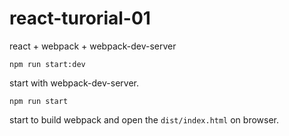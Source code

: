 # react-turorial-01

react + webpack + webpack-dev-server

`npm run start:dev` 

start with webpack-dev-server.

`npm run start`

start to build webpack and open the `dist/index.html` on browser.


